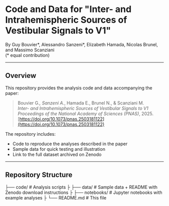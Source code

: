 # Code and Data for "Inter- and Intrahemispheric Sources of Vestibular Signals to V1"

By Guy Bouvier\*, Alessandro Sanzeni\*, Elizabeth Hamada, Nicolas Brunel, and Massimo Scanziani  
(\* equal contribution)

---

## Overview
This repository provides the analysis code and data accompanying the paper:

> Bouvier G.*, Sanzeni A.*, Hamada E., Brunel N., & Scanziani M.  
> *Inter- and Intrahemispheric Sources of Vestibular Signals to V1*  
> *Proceedings of the National Academy of Sciences (PNAS)*, 2025.  
> [https://doi.org/10.1073/pnas.2503181122](https://doi.org/10.1073/pnas.2503181122)

The repository includes:
- Code to reproduce the analyses described in the paper  
- Sample data for quick testing and illustration  
- Link to the full dataset archived on Zenodo

---

## Repository Structure

├── code/ # Analysis scripts
├
├── data/ # Sample data + README with Zenodo download instructions
├
├── notebooks/ # Jupyter notebooks with example analyses
├
└── README.md # This file
